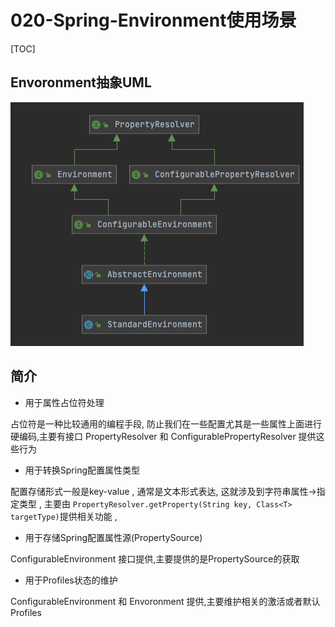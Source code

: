 # 020-Spring-Environment使用场景

[TOC]

## Envoronment抽象UML

![image-20210113123624597](../../assets/image-20210113123624597.png)

## 简介

- 用于属性占位符处理

占位符是一种比较通用的编程手段, 防止我们在一些配置尤其是一些属性上面进行硬编码,主要有接口 PropertyResolver 和 ConfigurablePropertyResolver 提供这些行为

- 用于转换Spring配置属性类型 

配置存储形式一般是key-value , 通常是文本形式表达, 这就涉及到字符串属性->指定类型 , 主要由 `PropertyResolver.getProperty(String key, Class<T> targetType)`提供相关功能 , 

- 用于存储Spring配置属性源(PropertySource)

ConfigurableEnvironment 接口提供,主要提供的是PropertySource的获取

- 用于Profiles状态的维护

ConfigurableEnvironment 和 Envoronment 提供,主要维护相关的激活或者默认Profiles

